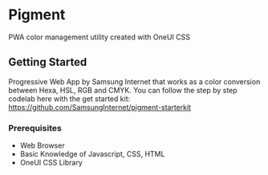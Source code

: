 # Pigment

PWA color management utility created with OneUI CSS

## Getting Started

Progressive Web App by Samsung Internet that works as a color conversion between Hexa, HSL, RGB and CMYK.
You can follow the step by step codelab here with the get started kit:
https://github.com/SamsungInternet/pigment-starterkit


### Prerequisites

- Web Browser
- Basic Knowledge of Javascript, CSS, HTML
- OneUI CSS Library
